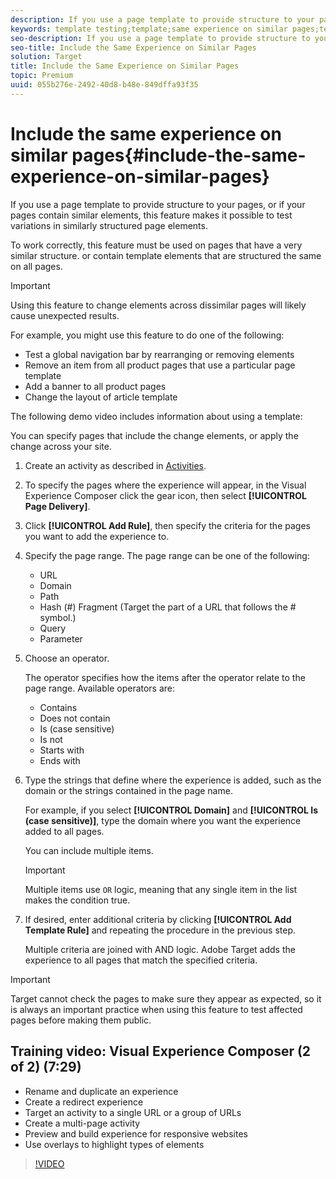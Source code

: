 ```yaml
---
description: If you use a page template to provide structure to your pages, or if your pages contain similar elements, this feature makes it possible to test variations in similarly structured page elements.
keywords: template testing;template;same experience on similar pages;template test
seo-description: If you use a page template to provide structure to your pages, or if your pages contain similar elements, this feature makes it possible to test variations in similarly structured page elements.
seo-title: Include the Same Experience on Similar Pages
solution: Target
title: Include the Same Experience on Similar Pages
topic: Premium
uuid: 055b276e-2492-40d8-b48e-849dffa93f35
---
```


# Include the same experience on similar pages{#include-the-same-experience-on-similar-pages}

If you use a page template to provide structure to your pages, or if your pages contain similar elements, this feature makes it possible to test variations in similarly structured page elements.

To work correctly, this feature must be used on pages that have a very similar structure. or contain template elements that are structured the same on all pages.

>[!IMPORTANT]
>
>Using this feature to change elements across dissimilar pages will likely cause unexpected results.

For example, you might use this feature to do one of the following:

* Test a global navigation bar by rearranging or removing elements 
* Remove an item from all product pages that use a particular page template 
* Add a banner to all product pages 
* Change the layout of article template

The following demo video includes information about using a template:

You can specify pages that include the change elements, or apply the change across your site. 

1. Create an activity as described in [Activities](../../c-activities/activities.md#concept_D317A95A1AB54674BA7AB65C7985BA03).
1. To specify the pages where the experience will appear, in the Visual Experience Composer click the gear icon, then select **[!UICONTROL Page Delivery]**.
1. Click **[!UICONTROL Add Rule]**, then specify the criteria for the pages you want to add the experience to.

1. Specify the page range. The page range can be one of the following:

    * URL 
    * Domain 
    * Path 
    * Hash (#) Fragment (Target the part of a URL that follows the # symbol.) 
    * Query 
    * Parameter

1. Choose an operator.

   The operator specifies how the items after the operator relate to the page range. Available operators are:

    * Contains 
    * Does not contain 
    * Is (case sensitive)
    * Is not
    * Starts with
    * Ends with

1. Type the strings that define where the experience is added, such as the domain or the strings contained in the page name.

   For example, if you select **[!UICONTROL Domain]** and **[!UICONTROL Is (case sensitive)]**, type the domain where you want the experience added to all pages.

   You can include multiple items.

   >[!IMPORTANT]
   >
   >Multiple items use `OR` logic, meaning that any single item in the list makes the condition true.

1. If desired, enter additional criteria by clicking **[!UICONTROL Add Template Rule]** and repeating the procedure in the previous step.

   Multiple criteria are joined with AND logic. Adobe Target adds the experience to all pages that match the specified criteria. 

>[!IMPORTANT]
>
> Target cannot check the pages to make sure they appear as expected, so it is always an important practice when using this feature to test affected pages before making them public.

## Training video: Visual Experience Composer (2 of 2) (7:29)

* Rename and duplicate an experience 
* Create a redirect experience 
* Target an activity to a single URL or a group of URLs 
* Create a multi-page activity 
* Preview and build experience for responsive websites 
* Use overlays to highlight types of elements

>[!VIDEO](https://video.tv.adobe.com/v/17401)